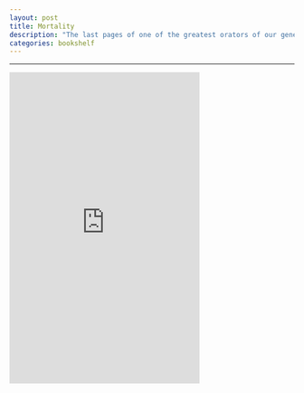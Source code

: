 ```yaml
---
layout: post
title: Mortality
description: "The last pages of one of the greatest orators of our generation"
categories: bookshelf
---
```


---

<iframe type="text/html" width="336" height="550" frameborder="0" allowfullscreen style="max-width:100%" src="https://read.amazon.in/kp/card?asin=B006VSP906&preview=inline&linkCode=kpe&ref_=cm_sw_r_kb_dp_QBVSEb5FQCAZM" ></iframe>
